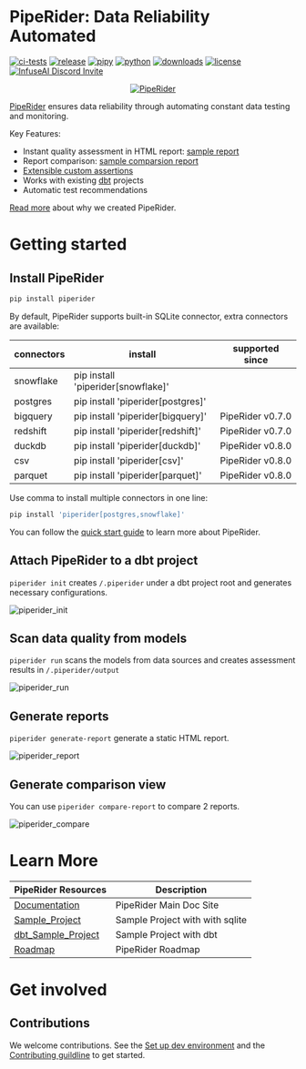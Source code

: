 # PipeRider: Data Reliability Automated

[![ci-tests](https://github.com/infuseai/piperider-cli/actions/workflows/tests.yaml/badge.svg)](https://github.com/infuseai/piperider-cli/actions/workflows/tests.yaml/badge.svg)
[![release](https://img.shields.io/github/release/infuseAI/piperider-cli/all.svg?style=flat-square)](https://github.com/infuseAI/piperider-cli/releases)
[![pipy](https://img.shields.io/pypi/v/piperider?style=flat-square)](https://pypi.org/project/piperider/)
[![python](https://img.shields.io/pypi/pyversions/piperider?style=flat-square)](https://pypi.org/project/piperider/)
[![downloads](https://img.shields.io/pypi/dw/piperider?style=flat-square)](https://pypi.org/project/piperider/#files)
[![license](https://img.shields.io/github/license/infuseai/piperider?style=flat-square)](https://github.com/InfuseAI/piperider/blob/main/LICENSE)
[![InfuseAI Discord Invite](https://img.shields.io/discord/664381609771925514?color=%237289DA&label=chat&logo=discord&logoColor=white&style=flat-square)](https://discord.com/invite/5zb2aK9KBV)

<p align="center">
  <a href="https://piperider.io">
    <img  src=".github/images/logo.svg" border="0" alt="PipeRider">
  </a>
</p>

[PipeRider](https://www.piperider.io/) ensures data reliability through automating constant data testing and monitoring.

Key Features:

- Instant quality assessment in HTML
  report: [sample report](https://piperider-github-readme.s3.ap-northeast-1.amazonaws.com/run-0.8.0/index.html)
- Report
  comparison: [sample comparsion report](https://piperider-github-readme.s3.ap-northeast-1.amazonaws.com/comparison-0.8.0/index.html)
- [Extensible custom assertions](https://docs.piperider.io/data-quality-assertions/custom-assertions)
- Works with existing [dbt](https://github.com/dbt-labs/dbt-core) projects
- Automatic test recommendations

[Read more](https://blog.infuseai.io/data-reliability-automated-with-piperider-7a823521ef11) about why we created
PipeRider.

# Getting started

## Install PipeRider

```bash
pip install piperider
```

By default, PipeRider supports built-in SQLite connector, extra connectors are available:

| connectors | install                            | supported since  |
|------------|------------------------------------|------------------|
| snowflake  | pip install 'piperider[snowflake]' |                  |
| postgres   | pip install 'piperider[postgres]'  |                  |
| bigquery   | pip install 'piperider[bigquery]'  | PipeRider v0.7.0 |
| redshift   | pip install 'piperider[redshift]'  | PipeRider v0.7.0 |
| duckdb     | pip install 'piperider[duckdb]'    | PipeRider v0.8.0 |
| csv        | pip install 'piperider[csv]'       | PipeRider v0.8.0 |
| parquet    | pip install 'piperider[parquet]'   | PipeRider v0.8.0 |

Use comma to install multiple connectors in one line:

```bash
pip install 'piperider[postgres,snowflake]'
```

You can follow the [quick start guide](https://docs.piperider.io/quick-start) to learn more about PipeRider.

## Attach PipeRider to a dbt project

`piperider init` creates `/.piperider` under a dbt project root and generates necessary configurations.

![piperider_init](images/init_pipe.gif)

## Scan data quality from models

`piperider run` scans the models from data sources and creates assessment results in `/.piperider/output`

![piperider_run](images/run_pipe.gif)

## Generate reports

`piperider generate-report` generate a static HTML report.

![piperider_report](images/report_pipe.gif)

## Generate comparison view

You can use `piperider compare-report` to compare 2 reports.

![piperider_compare](images/compare_pipe.gif)

# Learn More

| PipeRider Resources   | Description                     |
|-----------------------|---------------------------------|
| [Documentation]       | PipeRider Main Doc Site         |
| [Sample_Project]      | Sample Project with with sqlite |
| [dbt_Sample_Project]  | Sample Project with dbt         |
| [Roadmap]             | PipeRider Roadmap               |

[Documentation]: https://docs.piperider.io/

[Sample_Project]: https://github.com/InfuseAI/infuse-finance

[dbt_Sample_Project]: https://github.com/InfuseAI/dbt-infuse-finance

[Roadmap]: https://github.com/orgs/InfuseAI/projects/1/views/1

# Get involved

## Contributions

We welcome contributions. See the [Set up dev environment](DEVELOP.md) and the [Contributing guildline](CONTRIBUTING.md)
to get started.
